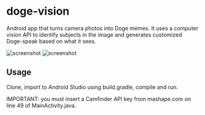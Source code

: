 # doge-vision

Android app that turns camera photos into Doge memes. It uses a computer vision API to identify subjects in the image and generates customized Doge-speak based on what it sees. 

![screenshot](http://postimg.org/image/icafye0j9/)
![screenshot]()

## Usage

Clone, import to Android Studio using build.gradle, compile and run.

IMPORTANT: you must insert a Camfinder API key from mashape.com on line 49 of MainActivity.java.
